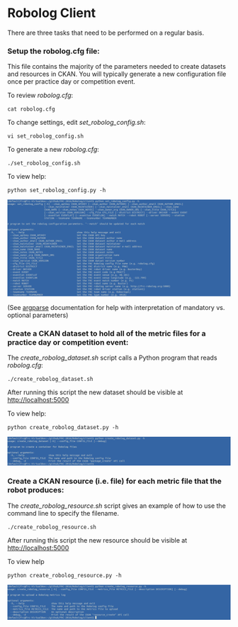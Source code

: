 # Robolog Client

There are three tasks that need to be performed on a regular basis.

### Setup the robolog.cfg file:

This file contains the majority of the parameters needed to create datasets and resources in CKAN.  You will typically generate a new configuration file once per practice day or competition event.

To review *robolog.cfg*:

    cat robolog.cfg

To change settings, edit *set_robolog_config.sh*:

    vi set_robolog_config.sh


To generate a new *robolog.cfg*:

    ./set_robolog_config.sh

To view help:

    python set_robolog_config.py -h

![alt text](images/set_robolog_config.png)

(See [argparse](https://docs.python.org/2/library/argparse.html) documentation for help with interpretation of mandatory vs. optional parameters)

### Create a CKAN dataset to hold all of the metric files for a practice day or competition event:

The *create_robolog_dataset.sh* script calls a Python program that reads *robolog.cfg*:

    ./create_robolog_dataset.sh


After running this script the new dataset should be visible at [http://localhost:5000](http://localhost:5000)

To view help:

    python create_robolog_dataset.py -h

![alt text](images/create_robolog_dataset.png)


### Create a CKAN resource (i.e. file) for each metric file that the robot produces:

The *create_robolog_resource.sh* script gives an example of how to use the command line to specify the filename.  

    ./create_robolog_resource.sh

After running this script the new resource should be visible at [http://localhost:5000](http://localhost:5000)

To view help

    python create_robolog_resource.py -h

![alt text](images/create_robolog_resource.png)


